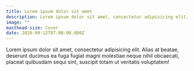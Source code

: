 ```yaml
---
title: Lorem ipsum dolor sit amet
description: Lorem ipsum dolor sit amet, consectetur adipisicing elit.
image: ""
masthead-size: Cover
date: 2020-09-12T07:00:00.000Z
---
```

Lorem ipsum dolor sit amet, consectetur adipisicing elit. Alias at beatae, deserunt ducimus ea fuga fugiat magni molestiae neque nihil obcaecati, placeat quibusdam sequi sint, suscipit totam ut veritatis voluptatem!